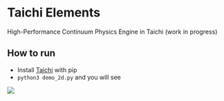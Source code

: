 # Taichi Elements
High-Performance Continuum Physics Engine in Taichi (work in progress)

## How to run
 - Install [Taichi](https://github.com/yuanming-hu/taichi) with pip
 - `python3 demo_2d.py` and you will see
 <img src="https://github.com/yuanming-hu/public_files/raw/master/graphics/elements/demo_2d.gif">
